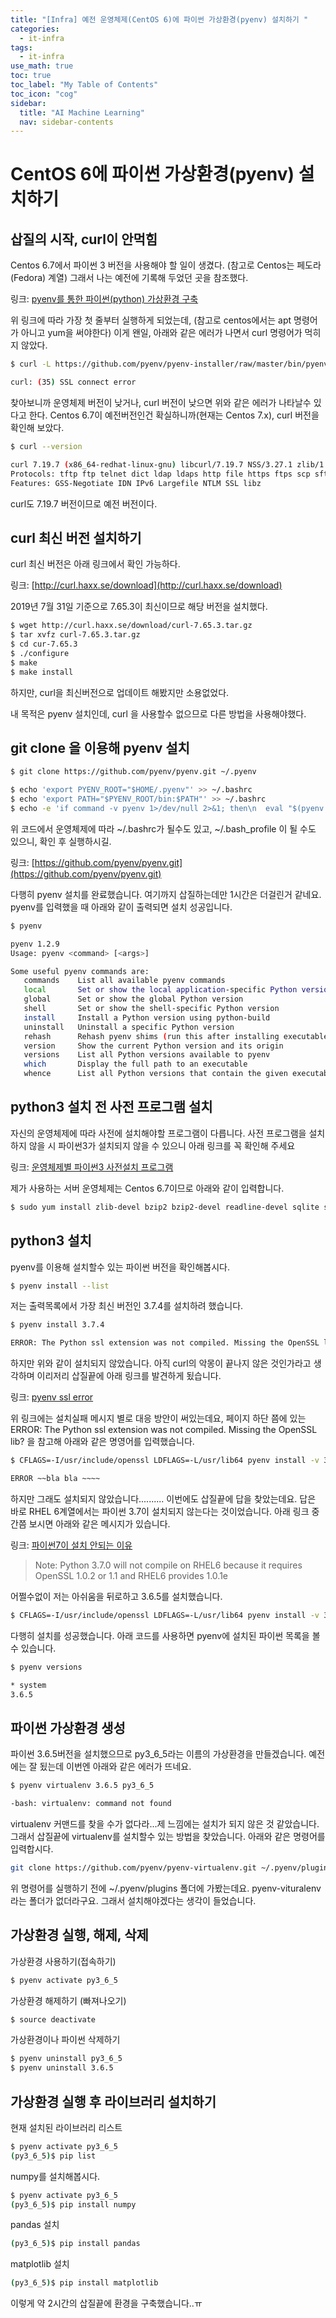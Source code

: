 ```yaml
---
title: "[Infra] 예전 운영체제(CentOS 6)에 파이썬 가상환경(pyenv) 설치하기 " 
categories:
  - it-infra
tags:
  - it-infra
use_math: true
toc: true
toc_label: "My Table of Contents"
toc_icon: "cog"
sidebar:
  title: "AI Machine Learning"
  nav: sidebar-contents
---
```


# CentOS 6에 파이썬 가상환경(pyenv) 설치하기 


## 삽질의 시작, curl이 안먹힘

Centos 6.7에서 파이썬 3 버전을 사용해야 할 일이 생겼다. (참고로 Centos는 페도라(Fedora) 계열)
그래서 나는 예전에 기록해 두었던 곳을 참조했다. 

링크: [pyenv를 통한 파이썬(python) 가상환경 구축](https://losskatsu.github.io/programming/pyenv/)

위 링크에 따라 가장 첫 줄부터 실행하게 되었는데, 
(참고로 centos에서는 apt 명령어가 아니고 yum을 써야한다)
이게 왠일, 아래와 같은 에러가 나면서 curl 명령어가 먹히지 않았다. 

```bash
$ curl -L https://github.com/pyenv/pyenv-installer/raw/master/bin/pyenv-installer | bash

curl: (35) SSL connect error
```

찾아보니까 운영체제 버전이 낮거나, curl 버전이 낮으면 위와 같은 에러가 나타날수 있다고 한다. 
Centos 6.7이 예전버전인건 확실하니까(현재는 Centos 7.x),
curl 버전을 확인해 보았다. 

```bash
$ curl --version

curl 7.19.7 (x86_64-redhat-linux-gnu) libcurl/7.19.7 NSS/3.27.1 zlib/1.2.3 libidn/1.18 libssh2/1.4.2
Protocols: tftp ftp telnet dict ldap ldaps http file https ftps scp sftp
Features: GSS-Negotiate IDN IPv6 Largefile NTLM SSL libz
```

curl도 7.19.7 버전이므로 예전 버전이다. 

## curl 최신 버전 설치하기 

curl 최신 버전은 아래 링크에서 확인 가능하다.

링크: [http://curl.haxx.se/download](http://curl.haxx.se/download)

2019년 7월 31일 기준으로 7.65.3이 최신이므로 해당 버전을 설치했다. 

```bash
$ wget http://curl.haxx.se/download/curl-7.65.3.tar.gz
$ tar xvfz curl-7.65.3.tar.gz
$ cd cur-7.65.3
$ ./configure
$ make
$ make install
```

하지만, curl을 최신버전으로 업데이트 해봤지만 소용없었다. 

내 목적은 pyenv 설치인데, curl 을 사용할수 없으므로 다른 방법을 사용해야했다. 

## git clone 을 이용해 pyenv 설치

```bash
$ git clone https://github.com/pyenv/pyenv.git ~/.pyenv

$ echo 'export PYENV_ROOT="$HOME/.pyenv"' >> ~/.bashrc
$ echo 'export PATH="$PYENV_ROOT/bin:$PATH"' >> ~/.bashrc
$ echo -e 'if command -v pyenv 1>/dev/null 2>&1; then\n  eval "$(pyenv init -)"\nfi' >> ~/.bashrc
```
위 코드에서 운영체제에 따라 ~/.bashrc가 될수도 있고, ~/.bash_profile 이 될 수도 있으니, 확인 후 실행하시길. 

링크: [https://github.com/pyenv/pyenv.git](https://github.com/pyenv/pyenv.git)

다행히 pyenv 설치를 완료했습니다. 여기까지 삽질하는데만 1시간은 더걸린거 같네요. 
pyenv를 입력했을 때 아래와 같이 출력되면 설치 성공입니다.

```bash
$ pyenv

pyenv 1.2.9
Usage: pyenv <command> [<args>]

Some useful pyenv commands are:
   commands    List all available pyenv commands
   local       Set or show the local application-specific Python version
   global      Set or show the global Python version
   shell       Set or show the shell-specific Python version
   install     Install a Python version using python-build
   uninstall   Uninstall a specific Python version
   rehash      Rehash pyenv shims (run this after installing executables)
   version     Show the current Python version and its origin
   versions    List all Python versions available to pyenv
   which       Display the full path to an executable
   whence      List all Python versions that contain the given executable

```

## python3 설치 전 사전 프로그램 설치

자신의 운영체제에 따라 사전에 설치해야할 프로그램이 다릅니다. 
사전 프로그램을 설치하지 않을 시 파이썬3가 설치되지 않을 수 있으니 아래 링크를 꼭 확인해 주세요

링크: [운영체제별 파이썬3 사전설치 프로그램](https://github.com/pyenv/pyenv/wiki/Common-build-problems)

제가 사용하는 서버 운영체제는 Centos 6.7이므로 아래와 같이 입력합니다.

```bash
$ sudo yum install zlib-devel bzip2 bzip2-devel readline-devel sqlite sqlite-devel openssl-devel xz xz-devel libffi-devel findutils
```

## python3 설치

pyenv를 이용해 설치할수 있는 파이썬 버전을 확인해봅시다.

```bash
$ pyenv install --list
```
저는 출력목록에서 가장 최신 버전인 3.7.4를 설치하려 했습니다.

```bash
$ pyenv install 3.7.4

ERROR: The Python ssl extension was not compiled. Missing the OpenSSL lib?
```

하지만 위와 같이 설치되지 않았습니다. 
아직 curl의 악몽이 끝나지 않은 것인가라고 생각하며 이리저리 삽질끝에 아래 링크를 발견하게 됬습니다.

링크: [pyenv ssl error](https://github.com/pyenv/pyenv/wiki/Common-build-problems)

위 링크에는 설치실패 메시지 별로 대응 방안이 써있는데요, 페이지 하단 쯤에 있는
ERROR: The Python ssl extension was not compiled. Missing the OpenSSL lib?
을 참고해 아래와 같은 명영어를 입력했습니다.

```bash
$ CFLAGS=-I/usr/include/openssl LDFLAGS=-L/usr/lib64 pyenv install -v 3.7.4

ERROR ~~bla bla ~~~~
```
하지만 그래도 설치되지 않았습니다..........
이번에도 삽질끝에 답을 찾았는데요. 
답은 바로 RHEL 6계열에서는 파이썬 3.7이 설치되지 않는다는 것이었습니다. 
아래 링크 중간쯤 보시면 아래와 같은 메시지가 있습니다.

링크: [파이썬7이 설치 안되는 이유](https://github.com/pyenv/pyenv/wiki/Common-build-problems)

> Note: Python 3.7.0 will not compile on RHEL6 because it requires OpenSSL 1.0.2 or 1.1 and RHEL6 provides 1.0.1e

어쩔수없이 저는 아쉬움을 뒤로하고 3.6.5를 설치했습니다.

```bash
$ CFLAGS=-I/usr/include/openssl LDFLAGS=-L/usr/lib64 pyenv install -v 3.6.5
```

다행히 설치를 성공했습니다. 아래 코드를 사용하면 
pyenv에 설치된 파이썬 목록을 볼 수 있습니다.

```bash
$ pyenv versions

* system
3.6.5
```

## 파이썬 가상환경 생성

파이썬 3.6.5버전을 설치했으므로 py3_6_5라는 이름의 가상환경을 만들겠습니다. 
예전에는 잘 됬는데 이번엔 아래와 같은 에러가 뜨네요.

```bash
$ pyenv virtualenv 3.6.5 py3_6_5

-bash: virtualenv: command not found
```

virtualenv 커맨드를 찾을 수가 없다라...제 느낌에는 설치가 되지 않은 것 같았습니다.
그래서 삽질끝에 virtualenv를 설치할수 있는 방법을 찾았습니다. 아래와 같은 명령어를 입력합시다.

```bash
git clone https://github.com/pyenv/pyenv-virtualenv.git ~/.pyenv/plugins/pyenv-virtualenv
```
위 명령어를 실행하기 전에 ~/.pyenv/plugins 폴더에 가봤는데요.
pyenv-vituralenv라는 폴더가 없더라구요. 그래서 설치해야겠다는 생각이 들었습니다. 


## 가상환경 실행, 해제, 삭제

가상환경 사용하기(접속하기)

```bash
$ pyenv activate py3_6_5
```

가상환경 해제하기 (빠져나오기)
```bash
$ source deactivate
```

가상환경이나 파이썬 삭제하기
```bash
$ pyenv uninstall py3_6_5
$ pyenv uninstall 3.6.5
```

## 가상환경 실행 후 라이브러리 설치하기


현재 설치된 라이브러리 리스트

```bash
$ pyenv activate py3_6_5
(py3_6_5)$ pip list
```


numpy를 설치해봅시다.

```bash
$ pyenv activate py3_6_5
(py3_6_5)$ pip install numpy
```

pandas 설치
```bash
(py3_6_5)$ pip install pandas
```

matplotlib 설치
```bash
(py3_6_5)$ pip install matplotlib
```

이렇게 약 2시간의 삽질끝에 환경을 구축했습니다..ㅠ
